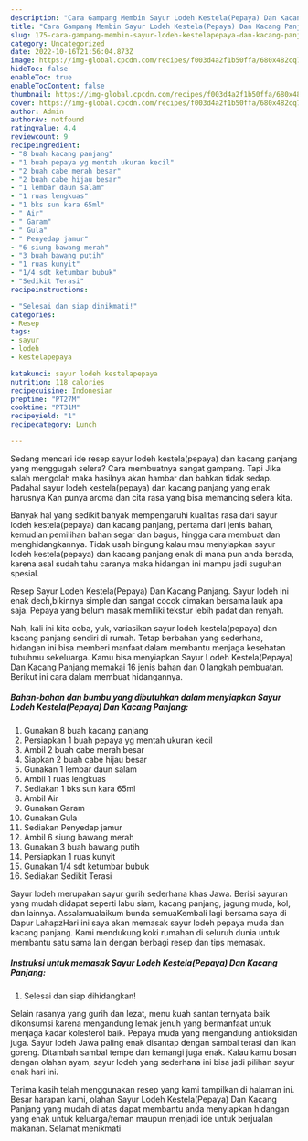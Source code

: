 ```yaml
---
description: "Cara Gampang Membin Sayur Lodeh Kestela(Pepaya) Dan Kacang Panjang yang Enak}"
title: "Cara Gampang Membin Sayur Lodeh Kestela(Pepaya) Dan Kacang Panjang yang Enak}"
slug: 175-cara-gampang-membin-sayur-lodeh-kestelapepaya-dan-kacang-panjang-yang-enak
category: Uncategorized
date: 2022-10-16T21:56:04.873Z
image: https://img-global.cpcdn.com/recipes/f003d4a2f1b50ffa/680x482cq70/sayur-lodeh-kestelapepaya-dan-kacang-panjang-foto-resep-utama.jpg
hideToc: false
enableToc: true
enableTocContent: false
thumbnail: https://img-global.cpcdn.com/recipes/f003d4a2f1b50ffa/680x482cq70/sayur-lodeh-kestelapepaya-dan-kacang-panjang-foto-resep-utama.jpg
cover: https://img-global.cpcdn.com/recipes/f003d4a2f1b50ffa/680x482cq70/sayur-lodeh-kestelapepaya-dan-kacang-panjang-foto-resep-utama.jpg
author: Admin
authorAv: notfound
ratingvalue: 4.4
reviewcount: 9
recipeingredient:
- "8 buah kacang panjang"
- "1 buah pepaya yg mentah ukuran kecil"
- "2 buah cabe merah besar"
- "2 buah cabe hijau besar"
- "1 lembar daun salam"
- "1 ruas lengkuas"
- "1 bks sun kara 65ml"
- " Air"
- " Garam"
- " Gula"
- " Penyedap jamur"
- "6 siung bawang merah"
- "3 buah bawang putih"
- "1 ruas kunyit"
- "1/4 sdt ketumbar bubuk"
- "Sedikit Terasi"
recipeinstructions:

- "Selesai dan siap dinikmati!"
categories:
- Resep
tags:
- sayur
- lodeh
- kestelapepaya

katakunci: sayur lodeh kestelapepaya 
nutrition: 118 calories
recipecuisine: Indonesian
preptime: "PT27M"
cooktime: "PT31M"
recipeyield: "1"
recipecategory: Lunch

---
```



Sedang mencari ide resep sayur lodeh kestela(pepaya) dan kacang panjang yang menggugah selera? Cara membuatnya sangat gampang. Tapi Jika salah mengolah maka hasilnya akan hambar dan bahkan tidak sedap. Padahal sayur lodeh kestela(pepaya) dan kacang panjang yang enak harusnya Kan punya aroma dan cita rasa yang bisa memancing selera kita.


Banyak hal yang sedikit banyak mempengaruhi kualitas rasa dari sayur lodeh kestela(pepaya) dan kacang panjang, pertama dari jenis bahan, kemudian pemilihan bahan segar dan bagus, hingga cara membuat dan menghidangkannya. Tidak usah bingung kalau mau menyiapkan sayur lodeh kestela(pepaya) dan kacang panjang enak di mana pun anda berada, karena asal sudah tahu caranya maka hidangan ini mampu jadi suguhan spesial.

Resep Sayur Lodeh Kestela(Pepaya) Dan Kacang Panjang. Sayur lodeh ini enak dech,bikinnya simple dan sangat cocok dimakan bersama lauk apa saja. Pepaya yang belum masak memiliki tekstur lebih padat dan renyah.


Nah, kali ini kita coba, yuk, variasikan sayur lodeh kestela(pepaya) dan kacang panjang sendiri di rumah. Tetap berbahan yang sederhana, hidangan ini bisa memberi manfaat dalam membantu menjaga kesehatan tubuhmu sekeluarga. Kamu bisa menyiapkan Sayur Lodeh Kestela(Pepaya) Dan Kacang Panjang memakai 16 jenis bahan dan 0 langkah pembuatan. Berikut ini cara dalam membuat hidangannya.

<!--inarticleads1-->

##### Bahan-bahan dan bumbu yang dibutuhkan dalam menyiapkan Sayur Lodeh Kestela(Pepaya) Dan Kacang Panjang:

1. Gunakan 8 buah kacang panjang
1. Persiapkan 1 buah pepaya yg mentah ukuran kecil
1. Ambil 2 buah cabe merah besar
1. Siapkan 2 buah cabe hijau besar
1. Gunakan 1 lembar daun salam
1. Ambil 1 ruas lengkuas
1. Sediakan 1 bks sun kara 65ml
1. Ambil  Air
1. Gunakan  Garam
1. Gunakan  Gula
1. Sediakan  Penyedap jamur
1. Ambil 6 siung bawang merah
1. Gunakan 3 buah bawang putih
1. Persiapkan 1 ruas kunyit
1. Gunakan 1/4 sdt ketumbar bubuk
1. Sediakan Sedikit Terasi


Sayur lodeh merupakan sayur gurih sederhana khas Jawa. Berisi sayuran yang mudah didapat seperti labu siam, kacang panjang, jagung muda, kol, dan lainnya. Assalamualaikum bunda semuaKembali lagi bersama saya di Dapur LahapzHari ini saya akan memasak sayur lodeh pepaya muda dan kacang panjang. Kami mendukung koki rumahan di seluruh dunia untuk membantu satu sama lain dengan berbagi resep dan tips memasak. 

<!--inarticleads2-->

##### Instruksi untuk memasak Sayur Lodeh Kestela(Pepaya) Dan Kacang Panjang:


1. Selesai dan siap dihidangkan!

Selain rasanya yang gurih dan lezat, menu kuah santan ternyata baik dikonsumsi karena mengandung lemak jenuh yang bermanfaat untuk menjaga kadar kolesterol baik. Pepaya muda yang mengandung antioksidan juga. Sayur lodeh Jawa paling enak disantap dengan sambal terasi dan ikan goreng. Ditambah sambal tempe dan kemangi juga enak. Kalau kamu bosan dengan olahan ayam, sayur lodeh yang sederhana ini bisa jadi pilihan sayur enak hari ini. 

Terima kasih telah menggunakan resep yang kami tampilkan di halaman ini. Besar harapan kami, olahan Sayur Lodeh Kestela(Pepaya) Dan Kacang Panjang yang mudah di atas dapat membantu anda menyiapkan hidangan yang enak untuk keluarga/teman maupun menjadi ide untuk berjualan makanan. Selamat menikmati
